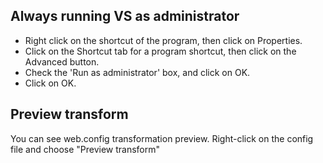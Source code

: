 ## Always running VS as administrator 

* Right click on the shortcut of the program, then click on Properties.
* Click on the Shortcut tab for a program shortcut, then click on the Advanced button.
* Check the 'Run as administrator' box, and click on OK.
* Click on OK.

## Preview transform
You can see web.config transformation preview. Right-click on the config file and choose "Preview transform"
